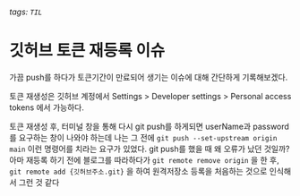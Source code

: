 
###### tags: `TIL`

# 깃허브 토큰 재등록 이슈

가끔 push를 하다가 토큰기간이 만료되어 생기는 이슈에 대해 간단하게 기록해보겠다.

토큰 재생성은 깃허브 계정에서 Settings > Developer settings > Personal access tokens 에서 가능하다. 

토큰 재생성 후, 터미널 창을 통해 다시 git push를 하게되면 userName과 password를 요구하는 창이 나와야 하는데 나는 그 전에 
`git push --set-upstream origin main` 이런 명령어를 치라는 요구가 있었다. git push를 했을 때 왜 오류가 났던 것일까?
아마 재등록 하기 전에 블로그를 따라하다가 `git remote remove origin` 을 한 후, `git remote add {깃허브주소.git}` 을 하여 원격저장소 등록을 처음하는 것으로 인식해서 그런 것 같다


